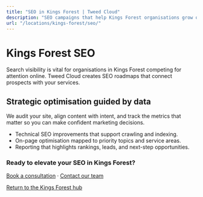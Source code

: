 ```yaml
---
title: "SEO in Kings Forest | Tweed Cloud"
description: "SEO campaigns that help Kings Forest organisations grow organic visibility."
url: "/locations/kings-forest/seo/"
---
```


# Kings Forest SEO

Search visibility is vital for organisations in Kings Forest competing for attention online. Tweed Cloud creates SEO roadmaps that connect prospects with your services.

## Strategic optimisation guided by data

We audit your site, align content with intent, and track the metrics that matter so you can make confident marketing decisions.

- Technical SEO improvements that support crawling and indexing.
- On-page optimisation mapped to priority topics and service areas.
- Reporting that highlights rankings, leads, and next-step opportunities.

### Ready to elevate your SEO in Kings Forest?

[Book a consultation](/consultation/) · [Contact our team](/contact/)

[Return to the Kings Forest hub](/locations/kings-forest/)
